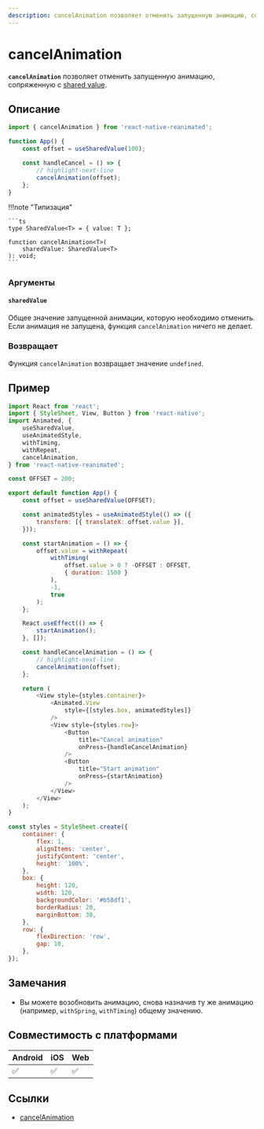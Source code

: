 ```yaml
---
description: cancelAnimation позволяет отменить запущенную анимацию, сопряженную с shared value
---
```


# cancelAnimation

**`cancelAnimation`** позволяет отменить запущенную анимацию, сопряженную с [shared value](../fundamentals/glossary.md#shared-value).

## Описание

```js
import { cancelAnimation } from 'react-native-reanimated';

function App() {
    const offset = useSharedValue(100);

    const handleCancel = () => {
        // highlight-next-line
        cancelAnimation(offset);
    };
}
```

!!!note "Типизация"

    ```ts
    type SharedValue<T> = { value: T };

    function cancelAnimation<T>(
    	sharedValue: SharedValue<T>
    ): void;
    ```

### Аргументы

#### `sharedValue`

Общее значение запущенной анимации, которую необходимо отменить. Если анимация не запущена, функция `cancelAnimation` ничего не делает.

### Возвращает

Функция `cancelAnimation` возвращает значение `undefined`.

## Пример

```js
import React from 'react';
import { StyleSheet, View, Button } from 'react-native';
import Animated, {
    useSharedValue,
    useAnimatedStyle,
    withTiming,
    withRepeat,
    cancelAnimation,
} from 'react-native-reanimated';

const OFFSET = 200;

export default function App() {
    const offset = useSharedValue(OFFSET);

    const animatedStyles = useAnimatedStyle(() => ({
        transform: [{ translateX: offset.value }],
    }));

    const startAnimation = () => {
        offset.value = withRepeat(
            withTiming(
                offset.value > 0 ? -OFFSET : OFFSET,
                { duration: 1500 }
            ),
            -1,
            true
        );
    };

    React.useEffect(() => {
        startAnimation();
    }, []);

    const handleCancelAnimation = () => {
        // highlight-next-line
        cancelAnimation(offset);
    };

    return (
        <View style={styles.container}>
            <Animated.View
                style={[styles.box, animatedStyles]}
            />
            <View style={styles.row}>
                <Button
                    title="Cancel animation"
                    onPress={handleCancelAnimation}
                />
                <Button
                    title="Start animation"
                    onPress={startAnimation}
                />
            </View>
        </View>
    );
}

const styles = StyleSheet.create({
    container: {
        flex: 1,
        alignItems: 'center',
        justifyContent: 'center',
        height: '100%',
    },
    box: {
        height: 120,
        width: 120,
        backgroundColor: '#b58df1',
        borderRadius: 20,
        marginBottom: 30,
    },
    row: {
        flexDirection: 'row',
        gap: 10,
    },
});
```

## Замечания

-   Вы можете возобновить анимацию, снова назначив ту же анимацию (например, `withSpring`, `withTiming`) общему значению.

## Совместимость с платформами

| Android | iOS | Web |
| ------- | --- | --- |
| ✅      | ✅  | ✅  |

## Ссылки

-   [cancelAnimation](https://docs.swmansion.com/react-native-reanimated/docs/core/cancelAnimation/)
